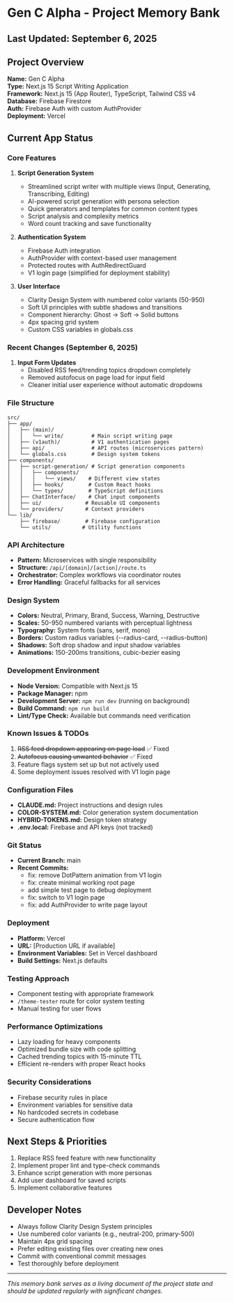 # Gen C Alpha - Project Memory Bank

## Last Updated: September 6, 2025

## Project Overview
**Name:** Gen C Alpha  
**Type:** Next.js 15 Script Writing Application  
**Framework:** Next.js 15 (App Router), TypeScript, Tailwind CSS v4  
**Database:** Firebase Firestore  
**Auth:** Firebase Auth with custom AuthProvider  
**Deployment:** Vercel  

## Current App Status

### Core Features
1. **Script Generation System**
   - Streamlined script writer with multiple views (Input, Generating, Transcribing, Editing)
   - AI-powered script generation with persona selection
   - Quick generators and templates for common content types
   - Script analysis and complexity metrics
   - Word count tracking and save functionality

2. **Authentication System**
   - Firebase Auth integration
   - AuthProvider with context-based user management
   - Protected routes with AuthRedirectGuard
   - V1 login page (simplified for deployment stability)

3. **User Interface**
   - Clarity Design System with numbered color variants (50-950)
   - Soft UI principles with subtle shadows and transitions
   - Component hierarchy: Ghost → Soft → Solid buttons
   - 4px spacing grid system
   - Custom CSS variables in globals.css

### Recent Changes (September 6, 2025)
1. **Input Form Updates**
   - Disabled RSS feed/trending topics dropdown completely
   - Removed autofocus on page load for input field
   - Cleaner initial user experience without automatic dropdowns

### File Structure
```
src/
├── app/
│   ├── (main)/
│   │   └── write/         # Main script writing page
│   ├── (v1auth)/          # V1 authentication pages
│   ├── api/               # API routes (microservices pattern)
│   └── globals.css        # Design system tokens
├── components/
│   ├── script-generation/ # Script generation components
│   │   ├── components/
│   │   │   └── views/    # Different view states
│   │   ├── hooks/        # Custom React hooks
│   │   └── types/        # TypeScript definitions
│   ├── ChatInterface/    # Chat input components
│   ├── ui/              # Reusable UI components
│   └── providers/       # Context providers
└── lib/
    ├── firebase/        # Firebase configuration
    └── utils/          # Utility functions
```

### API Architecture
- **Pattern:** Microservices with single responsibility
- **Structure:** `/api/[domain]/[action]/route.ts`
- **Orchestrator:** Complex workflows via coordinator routes
- **Error Handling:** Graceful fallbacks for all services

### Design System
- **Colors:** Neutral, Primary, Brand, Success, Warning, Destructive
- **Scales:** 50-950 numbered variants with perceptual lightness
- **Typography:** System fonts (sans, serif, mono)
- **Borders:** Custom radius variables (--radius-card, --radius-button)
- **Shadows:** Soft drop shadow and input shadow variables
- **Animations:** 150-200ms transitions, cubic-bezier easing

### Development Environment
- **Node Version:** Compatible with Next.js 15
- **Package Manager:** npm
- **Development Server:** `npm run dev` (running on background)
- **Build Command:** `npm run build`
- **Lint/Type Check:** Available but commands need verification

### Known Issues & TODOs
1. ~~RSS feed dropdown appearing on page load~~ ✅ Fixed
2. ~~Autofocus causing unwanted behavior~~ ✅ Fixed
3. Feature flags system set up but not actively used
4. Some deployment issues resolved with V1 login page

### Configuration Files
- **CLAUDE.md:** Project instructions and design rules
- **COLOR-SYSTEM.md:** Color generation system documentation
- **HYBRID-TOKENS.md:** Design token strategy
- **.env.local:** Firebase and API keys (not tracked)

### Git Status
- **Current Branch:** main
- **Recent Commits:**
  - fix: remove DotPattern animation from V1 login
  - fix: create minimal working root page
  - add simple test page to debug deployment
  - fix: switch to V1 login page
  - fix: add AuthProvider to write page layout

### Deployment
- **Platform:** Vercel
- **URL:** [Production URL if available]
- **Environment Variables:** Set in Vercel dashboard
- **Build Settings:** Next.js defaults

### Testing Approach
- Component testing with appropriate framework
- `/theme-tester` route for color system testing
- Manual testing for user flows

### Performance Optimizations
- Lazy loading for heavy components
- Optimized bundle size with code splitting
- Cached trending topics with 15-minute TTL
- Efficient re-renders with proper React hooks

### Security Considerations
- Firebase security rules in place
- Environment variables for sensitive data
- No hardcoded secrets in codebase
- Secure authentication flow

## Next Steps & Priorities
1. Replace RSS feed feature with new functionality
2. Implement proper lint and type-check commands
3. Enhance script generation with more personas
4. Add user dashboard for saved scripts
5. Implement collaborative features

## Developer Notes
- Always follow Clarity Design System principles
- Use numbered color variants (e.g., neutral-200, primary-500)
- Maintain 4px grid spacing
- Prefer editing existing files over creating new ones
- Commit with conventional commit messages
- Test thoroughly before deployment

---
*This memory bank serves as a living document of the project state and should be updated regularly with significant changes.*